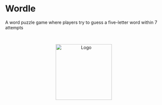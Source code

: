 # Wordle
A word puzzle game where players try to guess a five-letter word within 7 attempts

<br />
<p align="center">
  <a href="https://github.com/Azoz-JR/Wordle">
    <img src="https://github.com/Azoz-JR/Wordle/assets/77539943/7ac425e5-9166-4457-a738-31bf3f57e5ee" alt="Logo" width="180" height="180">
  </a>
</p>
